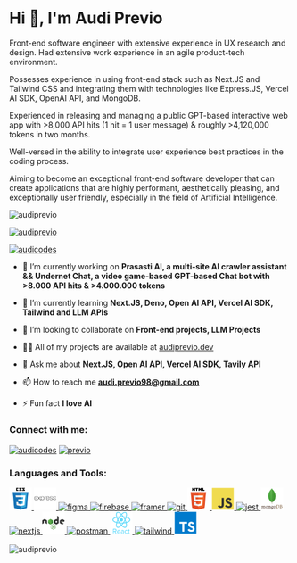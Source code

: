 <h1 align="left">Hi 👋, I'm Audi Previo</h1>
<p align="left">Front-end software engineer with extensive experience in UX research and design. Had extensive work experience in an agile product-tech environment. 

Possesses experience in using front-end stack such as Next.JS and Tailwind CSS and integrating them with technologies like Express.JS, Vercel AI SDK, OpenAI API, and MongoDB. 

Experienced in releasing and managing a public GPT-based interactive web app with >8,000 API hits (1 hit = 1 user message) & roughly >4,120,000 tokens in two months.

Well-versed in the ability to integrate user experience best practices in the coding process. 

Aiming to become an exceptional front-end software developer that can create applications that are highly performant, aesthetically pleasing, and exceptionally user friendly, especially in the field of Artificial Intelligence.</p>

<p align="left"> <img src="https://komarev.com/ghpvc/?username=audiprevio&label=Profile%20views&color=0e75b6&style=flat" alt="audiprevio" /> </p>

<p align="left"> <a href="https://github.com/ryo-ma/github-profile-trophy"><img src="https://github-profile-trophy.vercel.app/?username=audiprevio" alt="audiprevio" /></a> </p>

<p align="left"> <a href="https://twitter.com/audicodes" target="blank"><img src="https://img.shields.io/twitter/follow/audicodes?logo=twitter&style=for-the-badge" alt="audicodes" /></a> </p>

- 🔭 I’m currently working on **Prasasti AI, a multi-site AI crawler assistant && Undernet Chat, a video game-based GPT-based Chat bot with >8.000 API hits & >4.000.000 tokens**

- 🌱 I’m currently learning **Next.JS, Deno, Open AI API, Vercel AI SDK, Tailwind and LLM APIs**

- 👯 I’m looking to collaborate on **Front-end projects, LLM Projects**

- 👨‍💻 All of my projects are available at [audiprevio.dev](audiprevio.dev)

- 💬 Ask me about **Next.JS, Open AI API, Vercel AI SDK, Tavily API**

- 📫 How to reach me **audi.previo98@gmail.com**

- ⚡ Fun fact **I love AI**

<h3 align="left">Connect with me:</h3>
<p align="left">
<a href="https://twitter.com/audicodes" target="blank"><img align="center" src="https://raw.githubusercontent.com/rahuldkjain/github-profile-readme-generator/master/src/images/icons/Social/twitter.svg" alt="audicodes" height="30" width="40" /></a>
<a href="https://dribbble.com/previo" target="blank"><img align="center" src="https://raw.githubusercontent.com/rahuldkjain/github-profile-readme-generator/master/src/images/icons/Social/dribbble.svg" alt="previo" height="30" width="40" /></a>
</p>

<h3 align="left">Languages and Tools:</h3>
<p align="left"> <a href="https://www.w3schools.com/css/" target="_blank" rel="noreferrer"> <img src="https://raw.githubusercontent.com/devicons/devicon/master/icons/css3/css3-original-wordmark.svg" alt="css3" width="40" height="40"/> </a> <a href="https://expressjs.com" target="_blank" rel="noreferrer"> <img src="https://raw.githubusercontent.com/devicons/devicon/master/icons/express/express-original-wordmark.svg" alt="express" width="40" height="40"/> </a> <a href="https://www.figma.com/" target="_blank" rel="noreferrer"> <img src="https://www.vectorlogo.zone/logos/figma/figma-icon.svg" alt="figma" width="40" height="40"/> </a> <a href="https://firebase.google.com/" target="_blank" rel="noreferrer"> <img src="https://www.vectorlogo.zone/logos/firebase/firebase-icon.svg" alt="firebase" width="40" height="40"/> </a> <a href="https://www.framer.com/" target="_blank" rel="noreferrer"> <img src="https://www.vectorlogo.zone/logos/framer/framer-icon.svg" alt="framer" width="40" height="40"/> </a> <a href="https://git-scm.com/" target="_blank" rel="noreferrer"> <img src="https://www.vectorlogo.zone/logos/git-scm/git-scm-icon.svg" alt="git" width="40" height="40"/> </a> <a href="https://www.w3.org/html/" target="_blank" rel="noreferrer"> <img src="https://raw.githubusercontent.com/devicons/devicon/master/icons/html5/html5-original-wordmark.svg" alt="html5" width="40" height="40"/> </a> <a href="https://developer.mozilla.org/en-US/docs/Web/JavaScript" target="_blank" rel="noreferrer"> <img src="https://raw.githubusercontent.com/devicons/devicon/master/icons/javascript/javascript-original.svg" alt="javascript" width="40" height="40"/> </a> <a href="https://jestjs.io" target="_blank" rel="noreferrer"> <img src="https://www.vectorlogo.zone/logos/jestjsio/jestjsio-icon.svg" alt="jest" width="40" height="40"/> </a> <a href="https://www.mongodb.com/" target="_blank" rel="noreferrer"> <img src="https://raw.githubusercontent.com/devicons/devicon/master/icons/mongodb/mongodb-original-wordmark.svg" alt="mongodb" width="40" height="40"/> </a> <a href="https://nextjs.org/" target="_blank" rel="noreferrer"> <img src="https://cdn.worldvectorlogo.com/logos/nextjs-2.svg" alt="nextjs" width="40" height="40"/> </a> <a href="https://nodejs.org" target="_blank" rel="noreferrer"> <img src="https://raw.githubusercontent.com/devicons/devicon/master/icons/nodejs/nodejs-original-wordmark.svg" alt="nodejs" width="40" height="40"/> </a> <a href="https://postman.com" target="_blank" rel="noreferrer"> <img src="https://www.vectorlogo.zone/logos/getpostman/getpostman-icon.svg" alt="postman" width="40" height="40"/> </a> <a href="https://reactjs.org/" target="_blank" rel="noreferrer"> <img src="https://raw.githubusercontent.com/devicons/devicon/master/icons/react/react-original-wordmark.svg" alt="react" width="40" height="40"/> </a> <a href="https://tailwindcss.com/" target="_blank" rel="noreferrer"> <img src="https://www.vectorlogo.zone/logos/tailwindcss/tailwindcss-icon.svg" alt="tailwind" width="40" height="40"/> </a> <a href="https://www.typescriptlang.org/" target="_blank" rel="noreferrer"> <img src="https://raw.githubusercontent.com/devicons/devicon/master/icons/typescript/typescript-original.svg" alt="typescript" width="40" height="40"/> </a> </p>

<p><img align="center" src="https://github-readme-stats.vercel.app/api/top-langs?username=audiprevio&show_icons=true&locale=en&layout=compact" alt="audiprevio" /></p>
